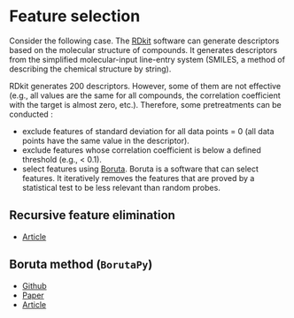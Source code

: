 # Feature selection

Consider the following case. The [RDkit](https://www.rdkit.org/) software can generate descriptors based on the molecular structure of compounds. It generates descriptors from the simplified molecular-input line-entry system (SMILES, a method of describing the chemical structure by string).

RDkit generates 200 descriptors. However, some of them are not effective (e.g., all values are the same for all compounds, the correlation coefficient with the target is almost zero, etc.). Therefore, some pretreatments can be conducted : 
- exclude features of standard deviation for all data points = 0 (all data points have the same value in the descriptor).
- exclude features whose correlation coefficient is below a defined threshold (e.g., < 0.1).
- select features using [Boruta](https://towardsdatascience.com/boruta-explained-the-way-i-wish-someone-explained-it-to-me-4489d70e154a). Boruta is a software that can select features. It iteratively removes the features that are proved by a statistical test to be less relevant than random probes. 


## Recursive feature elimination

- [Article](https://machinelearningmastery.com/rfe-feature-selection-in-python/)

## Boruta method (`BorutaPy`)

- [Github](https://github.com/scikit-learn-contrib/boruta_py)
- [Paper](https://www.jstatsoft.org/article/view/v036i11)
- [Article](https://danielhomola.com/feature%20selection/phd/borutapy-an-all-relevant-feature-selection-method/)
